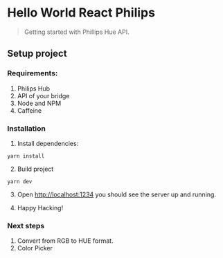 # Hello World React Philips
> Getting started with Phillips Hue API.

## Setup project

### Requirements:
1. Philips Hub
2. API of your bridge
3. Node and NPM
4. Caffeine

### Installation

1. Install dependencies:

```
yarn install

```

2. Build project

```
yarn dev

```

3. Open [http://localhost:1234](http://localhost:1234) you should see the server up and running. 

4. Happy Hacking!

### Next steps
1. Convert from RGB to HUE format.
2. Color Picker